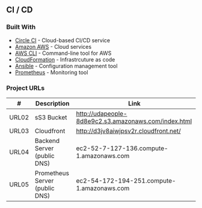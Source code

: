 ## CI / CD

### Built With

- [Circle CI](www.circleci.com) - Cloud-based CI/CD service
- [Amazon AWS](https://aws.amazon.com/) - Cloud services
- [AWS CLI](https://aws.amazon.com/cli/) - Command-line tool for AWS
- [CloudFormation](https://aws.amazon.com/cloudformation/) - Infrastrcuture as code
- [Ansible](https://www.ansible.com/) - Configuration management tool
- [Prometheus](https://prometheus.io/) - Monitoring tool

### Project URLs

| #     | Description                    | Link                                                 |
| ----- | ------------------------------ | ---------------------------------------------------- |
| URL02 | sS3 Bucket                     | http://udapeople-8d8e9c2.s3.amazonaws.com/index.html |
| URL03 | Cloudfront                     | http://d3jv8aiwjpsv2r.cloudfront.net/                |
| URL04 | Backend Server (public DNS)    | ec2-52-7-127-136.compute-1.amazonaws.com             |
| URL05 | Prometheus Server (public DNS) | ec2-54-172-194-251.compute-1.amazonaws.com           |
